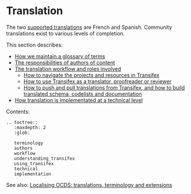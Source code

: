 # Translation

The two [supported translations](https://docs.google.com/document/d/1GLwWTpgDDkKmMr1hZE4D75LI8VQtFiD0VA7TF_FvY_Q/edit) are French and Spanish. Community translations exist to various levels of completion.

This section describes:

* [How we maintain a glossary of terms](terminology)
* [The responsibilities of authors of content](authors)
* [The translation workflow and roles involved](workflow)
  * [How to navigate the projects and resources in Transifex](understanding_transifex)
  * [How to use Transifex as a translator, proofreader or reviewer](using_transifex)
  * [How to push and pull translations from Transifex, and how to build translated schema, codelists and documentation](technical)
* [How translation is implementated at a technical level](implementation)

Contents:

```eval_rst
.. toctree::
   :maxdepth: 2
   :glob:

   terminology
   authors
   workflow
   understanding_transifex
   using_transifex
   technical
   implementation
```

See also: [Localising OCDS: translations, terminology and extensions](https://www.open-contracting.org/2016/07/26/localising-ocds-translations-terminology-extensions/)
